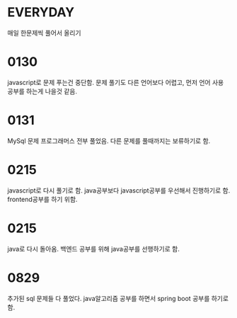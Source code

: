 # EVERYDAY
매일 한문제씩 풀어서 올리기

# 0130
javascript로 문제 푸는건 중단함.
문제 풀기도 다른 언어보다 어렵고, 먼저 언어 사용 공부를 하는게 나을것 같음.

# 0131
MySql 문제 프로그래머스 전부 풀었음.
다른 문제를 풀때까지는 보류하기로 함.

# 0215
javascript로 다시 풀기로 함.
java공부보다 javascript공부를 우선해서 진행하기로 함. frontend공부를 하기 위함.

# 0215
java로 다시 돌아옴.
백엔드 공부를 위해 java공부를 선행하기로 함.

# 0829
추가된 sql 문제들 다 풀었다.
java알고리즘 공부를 하면서 spring boot 공부를 하기로 함.
